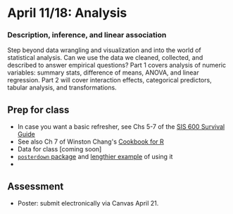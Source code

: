 # April 11/18: Analysis
### Description, inference, and linear association

Step beyond data wrangling and visualization and into the world of statistical analysis. Can we use the data we cleaned, collected, and described to answer empirical questions? Part 1 covers analysis of numeric variables: summary stats, difference of means, ANOVA, and linear regression. Part 2 will cover interaction effects, categorical predictors, tabular analysis, and transformations.

## Prep for class
- In case you want a basic refresher, see Chs 5-7 of the [SIS 600 Survival Guide](https://austin-hart-pols.github.io/SurvivalGuide/)
- See also Ch 7 of Winston Chang's [Cookbook for R](http://www.cookbook-r.com/)
- Data for class [coming soon]
- [`posterdown` package](https://github.com/brentthorne/posterdown) and [lengthier example](https://shilaan.rbind.io/post/academic-conference-posters-using-posterdown/) of using it
- 

## Assessment
- Poster: submit electronically via Canvas April 21.
